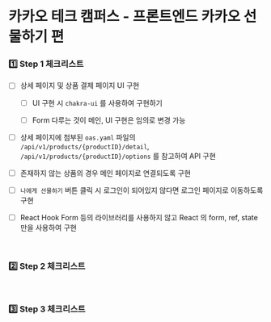 <h1> 카카오 테크 캠퍼스 - 프론트엔드 카카오 선물하기 편 </h1>

<h3>1️⃣ Step 1 체크리스트</h3>

- [ ] 상세 페이지 및 상품 결제 페이지 UI 구현

  - [ ] UI 구현 시 `chakra-ui` 를 사용하여 구현하기

  - [ ] Form 다루는 것이 메인, UI 구현은 임의로 변경 가능

- [ ] 상세 페이지에 첨부된 `oas.yaml` 파일의 `/api/v1/products/{productID}/detail`, `/api/v1/products/{productID}/options` 를 참고하여 API 구현

- [ ] 존재하지 않는 상품의 경우 메인 페이지로 연결되도록 구현

- [ ] `나에게 선물하기` 버튼 클릭 시 로그인이 되어있지 않다면 로그인 페이지로 이동하도록 구현

- [ ] React Hook Form 등의 라이브러리를 사용하지 않고 React 의 form, ref, state 만을 사용하여 구현

<br>

<h3>2️⃣ Step 2 체크리스트</h3>


<br>

<h3>3️⃣ Step 3 체크리스트</h3>


